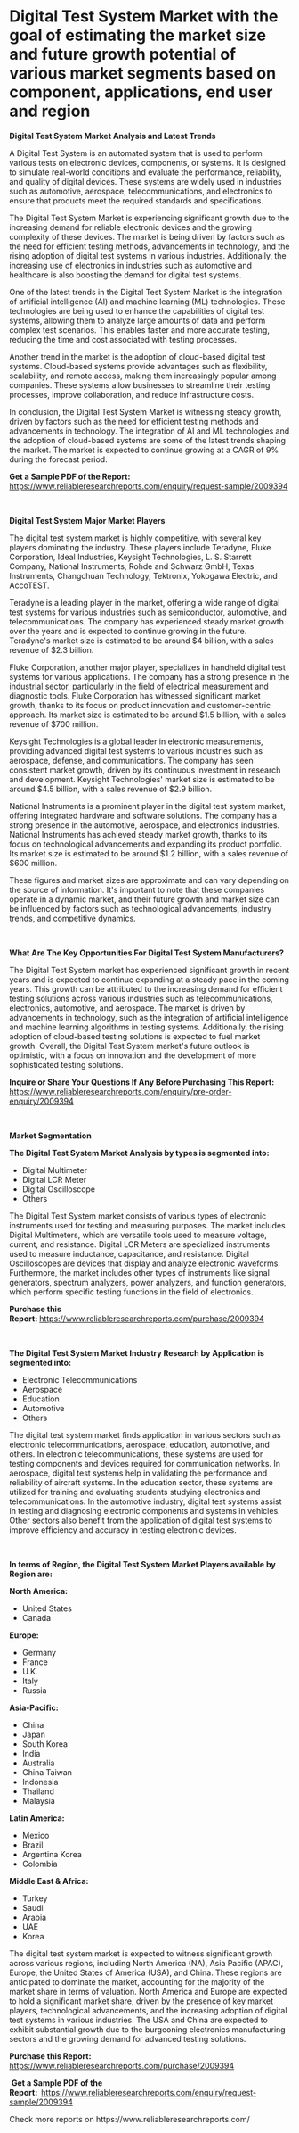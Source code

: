 <p><h1>Digital Test System Market with the goal of estimating the market size and future growth potential of various market segments based on component, applications, end user and region</h1></p><p><strong>Digital Test System Market Analysis and Latest Trends</strong></p>
<p><p>A Digital Test System is an automated system that is used to perform various tests on electronic devices, components, or systems. It is designed to simulate real-world conditions and evaluate the performance, reliability, and quality of digital devices. These systems are widely used in industries such as automotive, aerospace, telecommunications, and electronics to ensure that products meet the required standards and specifications.</p><p>The Digital Test System Market is experiencing significant growth due to the increasing demand for reliable electronic devices and the growing complexity of these devices. The market is being driven by factors such as the need for efficient testing methods, advancements in technology, and the rising adoption of digital test systems in various industries. Additionally, the increasing use of electronics in industries such as automotive and healthcare is also boosting the demand for digital test systems.</p><p>One of the latest trends in the Digital Test System Market is the integration of artificial intelligence (AI) and machine learning (ML) technologies. These technologies are being used to enhance the capabilities of digital test systems, allowing them to analyze large amounts of data and perform complex test scenarios. This enables faster and more accurate testing, reducing the time and cost associated with testing processes.</p><p>Another trend in the market is the adoption of cloud-based digital test systems. Cloud-based systems provide advantages such as flexibility, scalability, and remote access, making them increasingly popular among companies. These systems allow businesses to streamline their testing processes, improve collaboration, and reduce infrastructure costs.</p><p>In conclusion, the Digital Test System Market is witnessing steady growth, driven by factors such as the need for efficient testing methods and advancements in technology. The integration of AI and ML technologies and the adoption of cloud-based systems are some of the latest trends shaping the market. The market is expected to continue growing at a CAGR of 9% during the forecast period.</p></p>
<p><strong>Get a Sample PDF of the Report:&nbsp;</strong> <a href="https://www.reliableresearchreports.com/enquiry/request-sample/2009394">https://www.reliableresearchreports.com/enquiry/request-sample/2009394</a></p>
<p>&nbsp;</p>
<p><strong>Digital Test System Major Market Players</strong></p>
<p><p>The digital test system market is highly competitive, with several key players dominating the industry. These players include Teradyne, Fluke Corporation, Ideal Industries, Keysight Technologies, L. S. Starrett Company, National Instruments, Rohde and Schwarz GmbH, Texas Instruments, Changchuan Technology, Tektronix, Yokogawa Electric, and AccoTEST.</p><p>Teradyne is a leading player in the market, offering a wide range of digital test systems for various industries such as semiconductor, automotive, and telecommunications. The company has experienced steady market growth over the years and is expected to continue growing in the future. Teradyne's market size is estimated to be around $4 billion, with a sales revenue of $2.3 billion.</p><p>Fluke Corporation, another major player, specializes in handheld digital test systems for various applications. The company has a strong presence in the industrial sector, particularly in the field of electrical measurement and diagnostic tools. Fluke Corporation has witnessed significant market growth, thanks to its focus on product innovation and customer-centric approach. Its market size is estimated to be around $1.5 billion, with a sales revenue of $700 million.</p><p>Keysight Technologies is a global leader in electronic measurements, providing advanced digital test systems to various industries such as aerospace, defense, and communications. The company has seen consistent market growth, driven by its continuous investment in research and development. Keysight Technologies' market size is estimated to be around $4.5 billion, with a sales revenue of $2.9 billion.</p><p>National Instruments is a prominent player in the digital test system market, offering integrated hardware and software solutions. The company has a strong presence in the automotive, aerospace, and electronics industries. National Instruments has achieved steady market growth, thanks to its focus on technological advancements and expanding its product portfolio. Its market size is estimated to be around $1.2 billion, with a sales revenue of $600 million.</p><p>These figures and market sizes are approximate and can vary depending on the source of information. It's important to note that these companies operate in a dynamic market, and their future growth and market size can be influenced by factors such as technological advancements, industry trends, and competitive dynamics.</p></p>
<p>&nbsp;</p>
<p><strong>What Are The Key Opportunities For Digital Test System Manufacturers?</strong></p>
<p><p>The Digital Test System market has experienced significant growth in recent years and is expected to continue expanding at a steady pace in the coming years. This growth can be attributed to the increasing demand for efficient testing solutions across various industries such as telecommunications, electronics, automotive, and aerospace. The market is driven by advancements in technology, such as the integration of artificial intelligence and machine learning algorithms in testing systems. Additionally, the rising adoption of cloud-based testing solutions is expected to fuel market growth. Overall, the Digital Test System market's future outlook is optimistic, with a focus on innovation and the development of more sophisticated testing solutions.</p></p>
<p><strong>Inquire or Share Your Questions If Any Before Purchasing This Report:</strong> <a href="https://www.reliableresearchreports.com/enquiry/pre-order-enquiry/2009394">https://www.reliableresearchreports.com/enquiry/pre-order-enquiry/2009394</a></p>
<p>&nbsp;</p>
<p><strong>Market Segmentation</strong></p>
<p><strong>The Digital Test System Market Analysis by types is segmented into:</strong></p>
<p><ul><li>Digital Multimeter</li><li>Digital LCR Meter</li><li>Digital Oscilloscope</li><li>Others</li></ul></p>
<p><p>The Digital Test System market consists of various types of electronic instruments used for testing and measuring purposes. The market includes Digital Multimeters, which are versatile tools used to measure voltage, current, and resistance. Digital LCR Meters are specialized instruments used to measure inductance, capacitance, and resistance. Digital Oscilloscopes are devices that display and analyze electronic waveforms. Furthermore, the market includes other types of instruments like signal generators, spectrum analyzers, power analyzers, and function generators, which perform specific testing functions in the field of electronics.</p></p>
<p><strong>Purchase this Report:&nbsp;</strong><a href="https://www.reliableresearchreports.com/purchase/2009394">https://www.reliableresearchreports.com/purchase/2009394</a></p>
<p>&nbsp;</p>
<p><strong>The Digital Test System Market Industry Research by Application is segmented into:</strong></p>
<p><ul><li>Electronic Telecommunications</li><li>Aerospace</li><li>Education</li><li>Automotive</li><li>Others</li></ul></p>
<p><p>The digital test system market finds application in various sectors such as electronic telecommunications, aerospace, education, automotive, and others. In electronic telecommunications, these systems are used for testing components and devices required for communication networks. In aerospace, digital test systems help in validating the performance and reliability of aircraft systems. In the education sector, these systems are utilized for training and evaluating students studying electronics and telecommunications. In the automotive industry, digital test systems assist in testing and diagnosing electronic components and systems in vehicles. Other sectors also benefit from the application of digital test systems to improve efficiency and accuracy in testing electronic devices.</p></p>
<p>&nbsp;</p>
<p><strong>In terms of Region, the Digital Test System Market Players available by Region are:</strong></p>
<p>
    <p> <strong> North America: </strong>
        <ul>
            <li>United States</li>
            <li>Canada</li>
        </ul>
        </p> 
    <p> <strong> Europe: </strong>
        <ul>
            <li>Germany</li>
            <li>France</li>
            <li>U.K.</li>
            <li>Italy</li>
            <li>Russia</li>
        </ul>
        </p> 
    <p> <strong> Asia-Pacific: </strong>
        <ul>
            <li>China</li>
            <li>Japan</li>
            <li>South Korea</li>
            <li>India</li>
            <li>Australia</li>
            <li>China Taiwan</li>
            <li>Indonesia</li>
            <li>Thailand</li>
            <li>Malaysia</li>
        </ul>
        </p> 
    <p> <strong> Latin America: </strong>
        <ul>
            <li>Mexico</li>
            <li>Brazil</li>
            <li>Argentina Korea</li>
            <li>Colombia</li>
        </ul>
        </p> 
    <p> <strong> Middle East & Africa: </strong>
        <ul>
            <li>Turkey</li>
            <li>Saudi</li>
            <li>Arabia</li>
            <li>UAE</li>
            <li>Korea</li>
        </ul>
    </p>
    </p>
<p><p>The digital test system market is expected to witness significant growth across various regions, including North America (NA), Asia Pacific (APAC), Europe, the United States of America (USA), and China. These regions are anticipated to dominate the market, accounting for the majority of the market share in terms of valuation. North America and Europe are expected to hold a significant market share, driven by the presence of key market players, technological advancements, and the increasing adoption of digital test systems in various industries. The USA and China are expected to exhibit substantial growth due to the burgeoning electronics manufacturing sectors and the growing demand for advanced testing solutions.</p></p>
<p><strong>Purchase this Report: </strong><a href="https://www.reliableresearchreports.com/purchase/2009394">https://www.reliableresearchreports.com/purchase/2009394</a></p>
<p>&nbsp;<strong>Get a Sample PDF of the Report:&nbsp;&nbsp;</strong><a href="https://www.reliableresearchreports.com/enquiry/request-sample/2009394">https://www.reliableresearchreports.com/enquiry/request-sample/2009394</a></p>
<p><strong></strong></p>
<p>Check more reports on https://www.reliableresearchreports.com/</p>